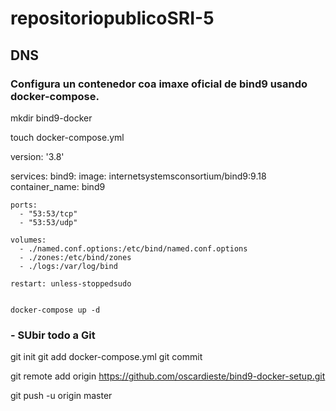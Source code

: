 # repositoriopublicoSRI-5
## DNS
### Configura un contenedor coa imaxe oficial de bind9 usando docker-compose.

mkdir bind9-docker

touch docker-compose.yml






version: '3.8' 

services: 
  bind9:
    image: internetsystemsconsortium/bind9:9.18
    container_name: bind9

    ports:
      - "53:53/tcp"
      - "53:53/udp"

    volumes: 
      - ./named.conf.options:/etc/bind/named.conf.options
      - ./zones:/etc/bind/zones
      - ./logs:/var/log/bind

    restart: unless-stoppedsudo
    
    
    docker-compose up -d

### - SUbir todo a Git

git init
git add docker-compose.yml 
git commit


git remote add origin https://github.com/oscardieste/bind9-docker-setup.git

git push -u origin master

    


